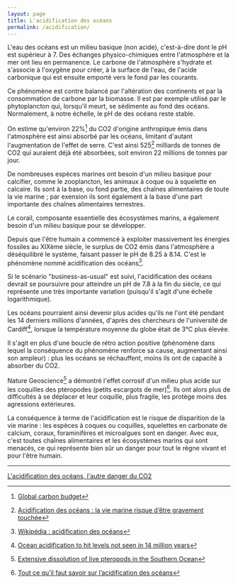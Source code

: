 ```yaml
---
layout: page
title: L'acidification des océans
permalink: /acidification/
---
```


L'eau des océans est un milieu basique (non acide), c'est-à-dire dont le pH est supérieur à 7. Des échanges physico-chimiques entre l'atmosphère et la mer ont lieu en permanence. Le carbone de l'atmosphère s'hydrate et s'associe à l'oxygène pour créer, à la surface de l'eau, de l'acide carbonique qui est ensuite emporté vers le fond par les courants.

Ce phénomène est contre balancé par l'altération des continents et par la consommation de carbone par la biomasse. Il est par exemple utilisé par le phytoplancton qui, lorsqu'il meurt, se sédimente au fond des océans. Normalement, à notre échelle, le pH de des océans reste stable.

On estime qu'environ 22%[^gcb] du CO2 d'origine anthropique émis dans l'atmosphère est ainsi absorbé par les océans, limitant d'autant l'augmentation de l'effet de serre. C'est ainsi 525[^futura] milliards de tonnes de CO2 qui auraient déjà été absorbées, soit environ 22 millions de tonnes par jour.

De nombreuses espèces marines ont besoin d'un milieu basique pour calcifier, comme le zooplancton, les animaux à coque ou à squelette en calcaire. Ils sont à la base, ou fond partie, des chaînes alimentaires de toute la vie marine ; par exension ils sont également à la base d'une part importante des chaînes alimentaires terrestres.

Le corail, composante essentielle des écosystèmes marins, a également besoin d'un milieu basique pour se développer.

Depuis que l'être humain a commencé à exploiter massivement les énergies fossiles au XIXème siècle, le surplus de CO2 émis dans l'atmosphère a déséquilibré le système, faisant passer le pH de 8.25 à 8.14. C'est le phénomène nommé acidification des océans[^wiki].

Si le scénario "business-as-usual" est suivi, l'acidification des océans devrait se poursuivre pour atteindre un pH de 7.8 à la fin du siècle, ce qui représente une très importante variation (puisqu'il s'agit d'une échelle logarithmique).

Les océans pourraient ainsi devenir plus acides qu'ils ne l'ont été pendant les 14 derniers millions d'années, d'après des chercheurs de l'université de Cardiff[^cardiff], lorsque la température moyenne du globe était de 3°C plus élevée.

Il s'agit en plus d'une boucle de rétro action positive (phénomène dans lequel la conséquence du phénomène renforce sa cause, augmentant ainsi son ampleur) : plus les océans se réchauffent, moins ils ont de capacité à absorber du CO2.

Nature Geoscience[^nature-geoscience] a démontré l'effet corrosif d'un milieu plus acide sur les coquilles des ptéropodes (petits escargots de mer)[^ocean-climat]. Ils ont alors plus de difficultés à se déplacer et leur coquille, plus fragile, les protège moins des agressions extérieures.

La conséquence à terme de l'acidification est le risque de disparition de la vie marine : les espèces à coques ou coquilles, squelettes en carbonate de calcium, coraux, foraminifères et microalgues sont en danger. Avec eux, c'est toutes chaînes alimentaires et les écosystèmes marins qui sont menacés, ce qui représente bien sûr un danger pour tout le règne vivant et pour l'être humain.

---

[L'acidification des océans, l'autre danger du CO2](https://theconversation.com/lacidification-des-oceans-lautre-danger-du-co-114716)

[^wiki]: [Wikipédia : acidification des océans](https://fr.wikipedia.org/wiki/Acidification_des_oc%C3%A9ans)

[^gcb]: [Global carbon budget](https://www.globalcarbonproject.org/carbonbudget/18/presentation.htm)

[^futura]:[Acidification des océans : la vie marine risque d’être gravement touchée](https://www.futura-sciences.com/sante/actualites/biologie-acidification-oceans-vie-marine-risque-etre-gravement-touchee-21692/)

[^cardiff]: [Ocean acidification to hit levels not seen in 14 million years](https://www.cardiff.ac.uk/news/view/1235229-ocean-acidification-to-hit-levels-not-seen-in-14-million-years)

[^nature-geoscience]: [Extensive dissolution of live pteropods in the Southern Ocean](https://www.nature.com/articles/ngeo1635)

[^ocean-climat]: [Tout ce qu’il faut savoir sur l’acidification des océans](https://www.lemonde.fr/blog/oceanclimat/2015/11/18/tout-ce-quil-faut-savoir-sur-lacidification-des-oceans/)